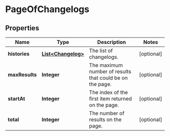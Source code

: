 # PageOfChangelogs

## Properties
Name | Type | Description | Notes
------------ | ------------- | ------------- | -------------
**histories** | [**List&lt;Changelog&gt;**](Changelog.md) | The list of changelogs. |  [optional]
**maxResults** | **Integer** | The maximum number of results that could be on the page. |  [optional]
**startAt** | **Integer** | The index of the first item returned on the page. |  [optional]
**total** | **Integer** | The number of results on the page. |  [optional]
